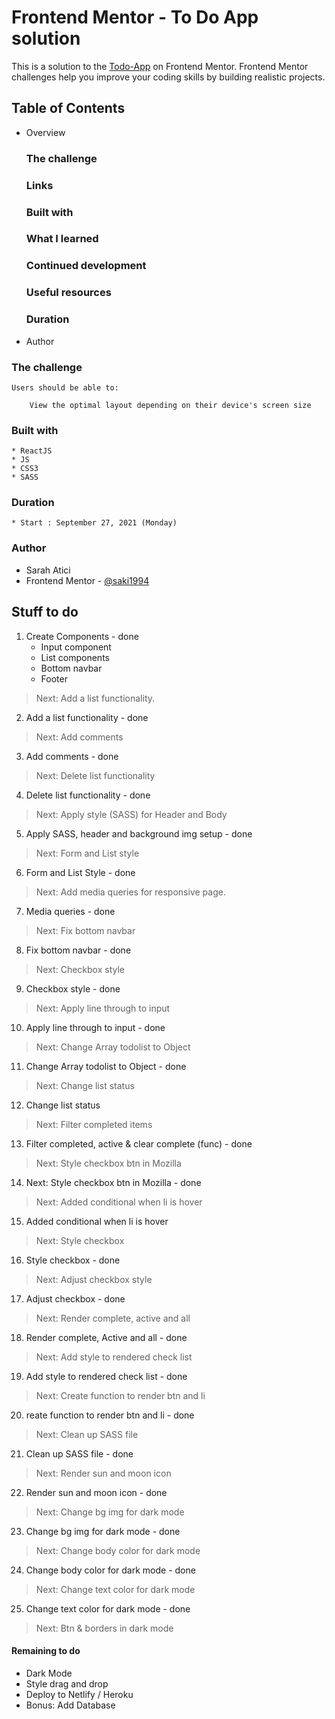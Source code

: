 # Frontend Mentor - To Do App solution

This is a solution to the [Todo-App](https://www.frontendmentor.io/challenges/todo-app-Su1_KokOW) on Frontend Mentor. Frontend Mentor challenges help you improve your coding skills by building realistic projects.


## Table of Contents 

* Overview
    ### The challenge
    ### Links
    ### Built with
    ### What I learned
    ### Continued development
    ### Useful resources
    ### Duration
* Author
 
 ### The challenge
    Users should be able to:

        View the optimal layout depending on their device's screen size

### Built with
    * ReactJS
    * JS
    * CSS3
    * SASS

### Duration
    * Start : September 27, 2021 (Monday)


### Author
* Sarah Atici
* Frontend Mentor - [@saki1994](https://www.frontendmentor.io/profile/saki1994)


## Stuff to do

1. Create Components - done
    * Input component 
    * List components 
    * Bottom navbar 
    * Footer 
  
 > Next: Add a list functionality.

 2. Add a list functionality - done
 > Next: Add comments

 3. Add comments - done
 > Next: Delete list functionality

 4. Delete list functionality - done
 > Next: Apply style  (SASS) for Header and Body 

 5. Apply SASS, header and background img setup - done
 > Next: Form and List style

 6. Form and List Style - done
 > Next: Add media queries for responsive page.

 7. Media queries - done
 > Next: Fix bottom navbar

 8. Fix bottom navbar - done
 > Next: Checkbox style

 9. Checkbox style - done
 > Next: Apply line through to input

 10. Apply line through to input - done
 > Next: Change Array todolist to Object

 11. Change Array todolist to Object - done
 > Next: Change list status 

 12. Change list status
 > Next: Filter completed items

 13. Filter completed, active & clear complete (func) - done
 > Next: Style checkbox btn in Mozilla

 14. Next: Style checkbox btn in Mozilla - done 
 > Next: Added conditional when li is hover

15. Added conditional when li is hover
> Next: Style checkbox

16. Style checkbox - done
> Next: Adjust checkbox style

17. Adjust checkbox - done
> Next: Render complete, active and all

18. Render complete, Active and all - done
> Next: Add style to rendered check list

19. Add style to rendered check list - done
> Next: Create function to render btn and li

20. reate function to render btn and li - done
> Next: Clean up SASS file

21. Clean up SASS file - done
> Next: Render sun and moon icon

22. Render sun and moon icon - done
> Next: Change bg img for dark mode

23. Change bg img for dark mode - done
> Next: Change body color for dark mode

24. Change body color for dark mode - done
> Next: Change text color for dark mode

25. Change text color for dark mode - done
> Next: Btn & borders in dark mode

 #### Remaining to do
 * Dark Mode  
 * Style drag and drop
 * Deploy to Netlify / Heroku
 * Bonus: Add Database
 
 